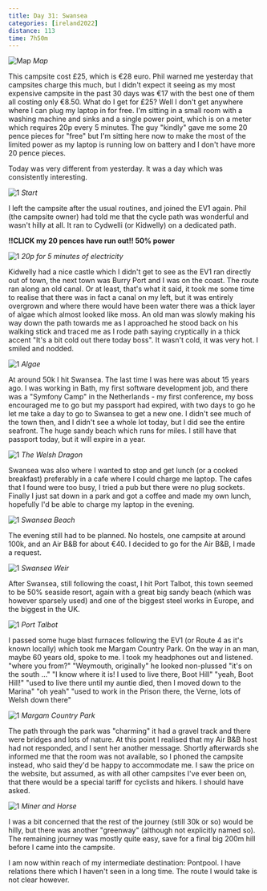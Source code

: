 ```yaml
--- 
title: Day 31: Swansea
categories: [ireland2022]
distance: 113
time: 7h50m
---
```


![Map](/images/ireland2022/20220831_map.jpg) 
*Map*

This campsite cost £25, which is €28 euro. Phil warned me yesterday that
campsites charge this much, but I didn't expect it seeing as my most expensive
campsite in the past 30 days was €17 with the best one of them all costing
only €8.50. What do I get for £25? Well I don't get anywhere where I can plug
my laptop in for free. I'm sitting in a small room with a washing machine and
sinks and a single power point, which is on a meter which requires 20p every 5
minutes. The guy "kindly" gave me some 20 pence pieces for "free" but I'm
sitting here now to make the most of the limited power as my laptop is running
low on battery and I don't have more 20 pence pieces.

Today was very different from yesterday. It was a day which was consistently
interesting.

![1](/images/ireland2022/20220831_1.jpg) 
*Start*

I left the campsite after the usual routines, and joined the EV1 again. Phil
(the campsite owner) had told me that the cycle path was wonderful and wasn't
hilly at all. It ran to Cydwelli (or Kidwelly) on a dedicated path.

**!!CLICK my 20 pences have run out!! 50% power**

![1](/images/ireland2022/20220831_9.jpg) 
*20p for 5 minutes of electricity*

Kidwelly had a nice castle which I didn't get to see as the EV1 ran directly
out of town, the next town was Burry Port and I was on the coast. The route
ran along an old canal. Or at least, that's what it said, it took me some time
to realise that there was in fact a canal on my left, but it was entirely
overgrown and where there would have been water there was a thick layer of
algae which almost looked like moss. An old man was slowly making his way down
the path towards me as I approached he stood back on his walking stick and
traced me as I rode path saying cryptically in a thick accent "It's a bit cold
out there today boss". It wasn't cold, it was very hot. I smiled and nodded.

![1](/images/ireland2022/20220831_2.jpg) 
*Algae*

At around 50k I hit Swansea. The last time I was here was about 15 years ago.
I was working in Bath, my first software development job, and there was a
"Symfony Camp" in the Netherlands - my first conference, my boss encouraged me
to go but my passport had expired, with two days to go he let me take a day to
go to Swansea to get a new one. I didn't see much of the town then, and I
didn't see a whole lot today, but I did see the entire seafront. The huge
sandy beach which runs for miles. I still have that passport today, but it
will expire in a year.

![1](/images/ireland2022/20220831_3.jpg) 
*The Welsh Dragon*

Swansea was also where I wanted to stop and get lunch (or a cooked breakfast)
preferably in a cafe where I could charge me laptop. The cafes that I found
were too busy, I tried a pub but there were no plug sockets. Finally I just
sat down in a park and got a coffee and made my own lunch, hopefully I'd be
able to charge my laptop in the evening.

![1](/images/ireland2022/20220831_4.jpg) 
*Swansea Beach*

The evening still had to be planned. No hostels, one campsite at around 100k,
and an Air B&B for about €40. I decided to go for the Air B&B, I made a
request.

![1](/images/ireland2022/20220831_5.jpg) 
*Swansea Weir*

After Swansea, still following the coast, I hit Port Talbot, this town seemed
to be 50% seaside resort, again with a great big sandy beach (which was
however sparsely used) and one of the biggest steel works in Europe, and the
biggest in the UK.

![1](/images/ireland2022/20220831_6.jpg) 
*Port Talbot*

I passed some huge blast furnaces following the EV1 (or Route 4 as it's known
locally) which took me Margam Country Park. On the way in an man, maybe 60
years old, spoke to me. I took my headphones out and listened. "where you
from?" "Weymouth, originally" he looked non-plussed "it's on the south ..." "I
know where it is! I used to live there, Boot Hill" "yeah, Boot Hill!" "used to
live there until my auntie died, then I moved down to the Marina" "oh yeah"
"used to work in the Prison there, the Verne, lots of Welsh down there"

![1](/images/ireland2022/20220831_7.jpg) 
*Margam Country Park*

The path through the park was "charming" it had a gravel track and there were
bridges and lots of nature. At this point I realised that my Air B&B host had
not responded, and I sent her another message. Shortly afterwards she informed
me that the room was not available, so I phoned the campsite instead, who said
they'd be happy to accommodate me. I saw the price on the website, but assumed,
as with all other campsites I've ever been on, that there would be a special
tariff for cyclists and hikers. I should have asked.

![1](/images/ireland2022/20220831_8.jpg) 
*Miner and Horse*

I was a bit concerned that the rest of the journey (still 30k or so) would be
hilly, but there was another "greenway" (although not explicitly named so).
The remaining journey was mostly quite easy, save for a final big 200m hill
before I came into the campsite.

I am now within reach of my intermediate destination: Pontpool. I have
relations there which I haven't seen in a long time. The route I would take is
not clear however.






